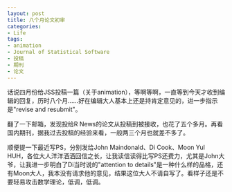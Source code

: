 ```yaml
---
layout: post
title: 八个月论文初审
categories:
- Life
tags:
- animation
- Journal of Statistical Software
- 投稿
- 期刊
- 论文
---
```


话说四月份给JSS投稿一篇（关于animation），等啊等啊，一直等到今天才收到编辑的回复，历时八个月……好在编辑大人基本上还是持肯定意见的，进一步指示是"revise and resubmit"。

翻了一下邮箱，发现投给R News的论文从投稿到被接收，也花了五个多月。再看国内期刊，据我过去投稿的经验来看，一般两三个月也就差不多了。

顺便提一下最近写PS，分别发给John Maindonald、Di Cook、Moon Yul HUH，各位大人洋洋洒洒回信之长，让我读信读得比写PS还费力，尤其是John大爷，让我进一步明白了Di当时说的"attention to details"是一种什么样的品格，还有Moon大人，我本没有请求他的意见，结果这位大人不请自写了。看样子还是不要轻易攻击数学理论，低调，低调。
